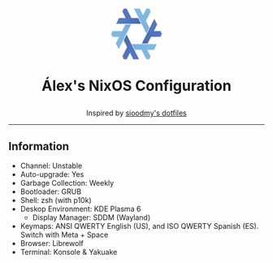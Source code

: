 <h1 align="center">
          <img src="https://raw.githubusercontent.com/NixOS/nixos-artwork/master/logo/nix-snowflake.svg" width="100px" height="100px" />
     <!-- <img src="/.github/assets/lucas.png" -->
      <br>

  Álex's NixOS Configuration<br>
</h1>

<div align="center">
  Inspired by <a href=https://github.com/sioodmy/dotfiles>sioodmy's dotfiles</a>
</div>
<hr/>

## Information
 - Channel: Unstable
 - Auto-upgrade: Yes
 - Garbage Collection: Weekly
 - Bootloader: GRUB
 - Shell: zsh (with p10k)
 - Deskop Environment: KDE Plasma 6
   - Display Manager: SDDM (Wayland)
 - Keymaps: ANSI QWERTY English (US), and ISO QWERTY Spanish (ES). Switch with Meta + Space
 - Browser: Librewolf
 - Terminal: Konsole & Yakuake
